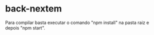 # back-nextem

Para compilar basta executar o comando "npm install" na pasta raiz e depois "npm start".
